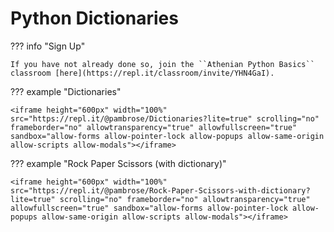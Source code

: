 # Python Dictionaries 
    
??? info "Sign Up"

    If you have not already done so, join the ``Athenian Python Basics`` classroom [here](https://repl.it/classroom/invite/YHN4GaI).
    
??? example "Dictionaries" 

    <iframe height="600px" width="100%" src="https://repl.it/@pambrose/Dictionaries?lite=true" scrolling="no" frameborder="no" allowtransparency="true" allowfullscreen="true" sandbox="allow-forms allow-pointer-lock allow-popups allow-same-origin allow-scripts allow-modals"></iframe>
       
??? example "Rock Paper Scissors (with dictionary)"

    <iframe height="600px" width="100%" src="https://repl.it/@pambrose/Rock-Paper-Scissors-with-dictionary?lite=true" scrolling="no" frameborder="no" allowtransparency="true" allowfullscreen="true" sandbox="allow-forms allow-pointer-lock allow-popups allow-same-origin allow-scripts allow-modals"></iframe>
    